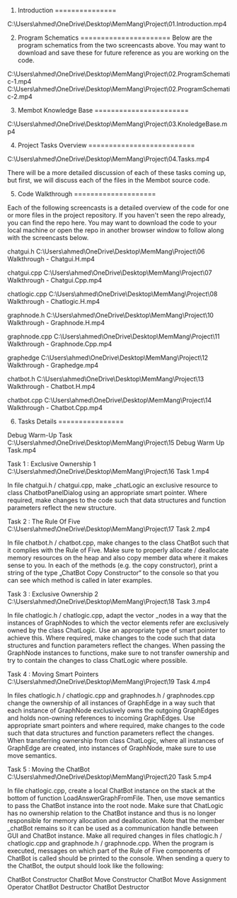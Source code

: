 1. Introduction
===============

C:\Users\ahmed\OneDrive\Desktop\MemMang\Project\01.Introduction.mp4

2. Program Schematics
======================
Below are the program schematics from the two screencasts above. You may want to download and save these for future reference as you are working on the code.

C:\Users\ahmed\OneDrive\Desktop\MemMang\Project\02.ProgramSchematic-1.mp4
C:\Users\ahmed\OneDrive\Desktop\MemMang\Project\02.ProgramSchematic-2.mp4

3. Membot Knowledge Base
=======================

C:\Users\ahmed\OneDrive\Desktop\MemMang\Project\03.KnoledgeBase.mp4


4. Project Tasks Overview
==========================

C:\Users\ahmed\OneDrive\Desktop\MemMang\Project\04.Tasks.mp4


There will be a more detailed discussion of each of these tasks coming up, but first, we will discuss each of the files in the Membot source code.

5. Code Walkthrough
====================

Each of the following screencasts is a detailed overview of the code for one or more files in the project repository. If you haven't seen the repo already, you can find the repo here. You may want to download the code to your local machine or open the repo in another browser window to follow along with the screencasts below.

chatgui.h
C:\Users\ahmed\OneDrive\Desktop\MemMang\Project\06 Walkthrough - Chatgui.H.mp4

chatgui.cpp
C:\Users\ahmed\OneDrive\Desktop\MemMang\Project\07 Walkthrough - Chatgui.Cpp.mp4

chatlogic.cpp
C:\Users\ahmed\OneDrive\Desktop\MemMang\Project\08 Walkthrough - Chatlogic.H.mp4

graphnode.h
C:\Users\ahmed\OneDrive\Desktop\MemMang\Project\10 Walkthrough - Graphnode.H.mp4

graphnode.cpp
C:\Users\ahmed\OneDrive\Desktop\MemMang\Project\11 Walkthrough - Graphnode.Cpp.mp4

graphedge
C:\Users\ahmed\OneDrive\Desktop\MemMang\Project\12 Walkthrough - Graphedge.mp4

chatbot.h
C:\Users\ahmed\OneDrive\Desktop\MemMang\Project\13 Walkthrough - Chatbot.H.mp4

chatbot.cpp
C:\Users\ahmed\OneDrive\Desktop\MemMang\Project\14 Walkthrough - Chatbot.Cpp.mp4

6. Tasks Details
================

Debug Warm-Up Task
C:\Users\ahmed\OneDrive\Desktop\MemMang\Project\15 Debug Warm Up Task.mp4

Task 1 : Exclusive Ownership 1
C:\Users\ahmed\OneDrive\Desktop\MemMang\Project\16 Task 1.mp4

In file chatgui.h / chatgui.cpp, make _chatLogic an exclusive resource to class ChatbotPanelDialog using an appropriate smart pointer. Where required, make changes to the code such that data structures and function parameters reflect the new structure.

Task 2 : The Rule Of Five
C:\Users\ahmed\OneDrive\Desktop\MemMang\Project\17 Task 2.mp4

In file chatbot.h / chatbot.cpp, make changes to the class ChatBot such that it complies with the Rule of Five. Make sure to properly allocate / deallocate memory resources on the heap and also copy member data where it makes sense to you. In each of the methods (e.g. the copy constructor), print a string of the type „ChatBot Copy Constructor“ to the console so that you can see which method is called in later examples.

Task 3 : Exclusive Ownership 2
C:\Users\ahmed\OneDrive\Desktop\MemMang\Project\18 Task 3.mp4

In file chatlogic.h / chatlogic.cpp, adapt the vector _nodes in a way that the instances of GraphNodes to which the vector elements refer are exclusively owned by the class ChatLogic. Use an appropriate type of smart pointer to achieve this. Where required, make changes to the code such that data structures and function parameters reflect the changes. When passing the GraphNode instances to functions, make sure to not transfer ownership and try to contain the changes to class ChatLogic where possible.

Task 4 : Moving Smart Pointers
C:\Users\ahmed\OneDrive\Desktop\MemMang\Project\19 Task 4.mp4

In files chatlogic.h / chatlogic.cpp and graphnodes.h / graphnodes.cpp change the ownership of all instances of GraphEdge in a way such that each instance of GraphNode exclusively owns the outgoing GraphEdges and holds non-owning references to incoming GraphEdges. Use appropriate smart pointers and where required, make changes to the code such that data structures and function parameters reflect the changes. When transferring ownership from class ChatLogic, where all instances of GraphEdge are created, into instances of GraphNode, make sure to use move semantics.

Task 5 : Moving the ChatBot
C:\Users\ahmed\OneDrive\Desktop\MemMang\Project\20 Task 5.mp4

In file chatlogic.cpp, create a local ChatBot instance on the stack at the bottom of function LoadAnswerGraphFromFile. Then, use move semantics to pass the ChatBot instance into the root node. Make sure that ChatLogic has no ownership relation to the ChatBot instance and thus is no longer responsible for memory allocation and deallocation. Note that the member _chatBot remains so it can be used as a communication handle between GUI and ChatBot instance. Make all required changes in files chatlogic.h / chatlogic.cpp and graphnode.h / graphnode.cpp. When the program is executed, messages on which part of the Rule of Five components of ChatBot is called should be printed to the console. When sending a query to the ChatBot, the output should look like the following:

ChatBot Constructor
ChatBot Move Constructor
ChatBot Move Assignment Operator
ChatBot Destructor
ChatBot Destructor 

